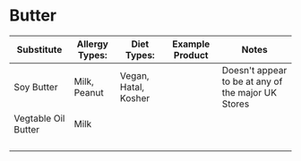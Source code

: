 # Butter

| Substitute          | Allergy Types: | Diet Types:          | Example Product | Notes                                              |
| ------------------- | -------------- | -------------------- | --------------- | -------------------------------------------------- |
| Soy Butter          | Milk, Peanut   | Vegan, Hatal, Kosher |                 | Doesn't appear to be at any of the major UK Stores |
| Vegtable Oil Butter | Milk           |                      |                 |                                                    |
|                     |                |                      |                 |                                                    |
|                     |                |                      |                 |                                                    |
|                     |                |                      |                 |                                                    |
|                     |                |                      |                 |                                                    |